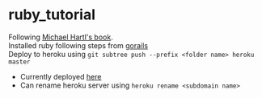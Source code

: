 # ruby_tutorial

Following [Michael Hartl's book](https://www.railstutorial.org/book/beginning#cha-beginning).  
Installed ruby following steps from [gorails](https://gorails.com/setup/ubuntu/14.04)  
Deploy to heroku using `git subtree push --prefix <folder name> heroku master`  
* Currently deployed [here](https://fathomless-brook-91400.herokuapp.com/)
* Can rename heroku server using `heroku rename <subdomain name>`  

